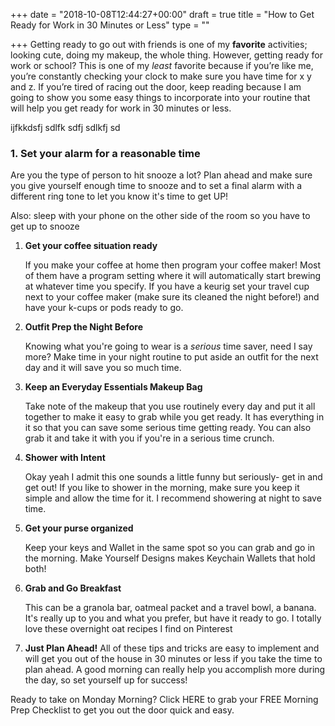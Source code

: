 +++
date = "2018-10-08T12:44:27+00:00"
draft = true
title = "How to Get Ready for Work in 30 Minutes or Less"
type = ""

+++
Getting ready to go out with friends is one of my **favorite** activities; looking cute, doing my makeup, the whole thing. However, getting ready for work or school? This is one of my _least_ favorite because if you’re like me, you’re constantly checking your clock to make sure you have time for x y and z. If you’re tired of racing out the door, keep reading because I am going to show you some easy things to incorporate into your routine that will help you get ready for work in 30 minutes or less.

ijfkkdsfj sdlfk sdfj sdlkfj sd

### 1. **Set your alarm for a reasonable time**

Are you the type of person to hit snooze a lot? Plan ahead and make sure you give yourself enough time to snooze and to set a final alarm with a different ring tone to let you know it's time to get UP!

Also: sleep with your phone on the other side of the room so you have to get up to snooze

1. **Get your coffee situation ready**

   If you make your coffee at home then program your coffee maker! Most of them have a program setting where it will automatically start brewing at whatever time you specify. If you have a keurig set your travel cup next to your coffee maker (make sure its cleaned the night before!) and have your k-cups or pods ready to go.
2. **Outfit Prep the Night Before**

   Knowing what you're going to wear is a _serious_ time saver, need I say more? Make time in your night routine to put aside an outfit for the next day and it will save you so much time.
3. **Keep an Everyday Essentials Makeup Bag**

   Take note of the makeup that you use routinely every day and put it all together to make it easy to grab while you get ready. It has everything in it so that you can save some serious time getting ready. You can also grab it and take it with you if you're in a serious time crunch.
4. **Shower with Intent**

   Okay yeah I admit this one sounds a little funny but seriously- get in and get out! If you like to shower in the morning, make sure you keep it simple and allow the time for it. I recommend showering at night to save time.
5. **Get your purse organized**

   Keep your keys and Wallet in the same spot so you can grab and go in the morning. Make Yourself Designs makes Keychain Wallets that hold both!
6. **Grab and Go Breakfast**

   This can be a granola bar, oatmeal packet and a travel bowl, a banana. It's really up to you and what you prefer, but have it ready to go. I totally love these overnight oat recipes I find on Pinterest
7. **Just Plan Ahead!** All of these tips and tricks are easy to implement and will get you out of the house in 30 minutes or less if you take the time to plan ahead. A good morning can really help you accomplish more during the day, so set yourself up for success!

Ready to take on Monday Morning? Click HERE to grab your FREE Morning Prep Checklist to get you out the door quick and easy.